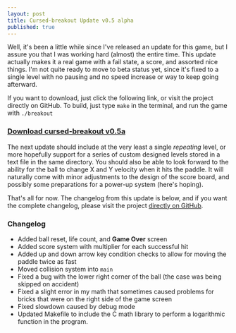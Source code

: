 ```yaml
---
layout: post
title: Cursed-breakout Update v0.5 alpha
published: true
---
```

Well, it's been a little while since I've released an update for this game, but I assure you that I was working hard (almost) the entire time. This update actually makes it a real game with a fail state, a score, and assorted nice things. I'm not quite ready to move to beta status yet, since it's fixed to a single level with no pausing and no speed increase or way to keep going afterward.

If you want to download, just click the following link, or visit the project directly on GitHub. To build, just type `make` in the terminal, and run the game with `./breakout`

### [Download cursed-breakout v0.5a](https://github.com/Carson-Shook/cursed-breakout/archive/master.zip)

The next update should include at the very least a single *repeating* level, or more hopefully support for a series of custom designed levels stored in a text file in the same directory. You should also be able to look forward to the ability for the ball to change X and Y velocity when it hits the paddle. It will naturally come with minor adjustments to the design of the score board, and possibly some preparations for a power-up system (here's hoping).

That's all for now. The changelog from this update is below, and if you want the complete changelog, please visit the project [directly on GitHub](github.com/Carson-Shook/cursed-breakout).

### Changelog
- Added ball reset, life count, and **Game Over** screen
- Added score system with multiplier for each successful hit
- Added up and down arrow key condition checks to allow for moving the paddle twice as fast
- Moved collision system into `main`
- Fixed a bug with the lower right corner of the ball (the case was being skipped on accident)
- Fixed a slight error in my math that sometimes caused problems for bricks that were on the right side of the game screen
- Fixed slowdown caused by debug mode
- Updated Makefile to include the C math library to perform a logarithmic function in the program.
